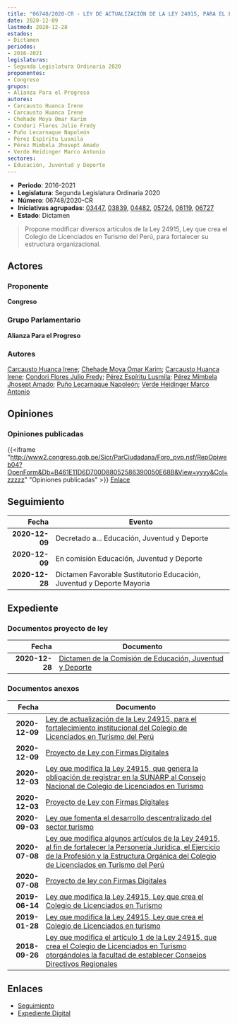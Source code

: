 ```yaml
---
title: "06748/2020-CR - LEY DE ACTUALIZACIÓN DE LA LEY 24915, PARA EL FORTALECIMIENTO INSTITUCIONAL DEL COLEGIO DE LICENCIADOS EN TURISMO DEL PERÚ"
date: 2020-12-09
lastmod: 2020-12-28
estados:
- Dictamen
periodos:
- 2016-2021
legislaturas:
- Segunda Legislatura Ordinaria 2020
proponentes:
- Congreso
grupos:
- Alianza Para el Progreso
autores:
- Carcausto Huanca Irene
- Carcausto Huanca Irene
- Chehade Moya Omar Karim
- Condori Flores Julio Fredy
- Puño Lecarnaque Napoleón
- Pérez Espíritu Lusmila
- Pérez Mimbela Jhosept Amado
- Verde Heidinger Marco Antonio
sectores:
- Educación, Juventud y Deporte
---
```

- **Periodo**: 2016-2021
- **Legislatura**: Segunda Legislatura Ordinaria 2020
- **Número**: 06748/2020-CR
- **Iniciativas agrupadas**: [03447](../../03400/03447), [03839](../../03800/03839), [04482](../../04400/04482), [05724](../../05700/05724), [06119](../../06100/06119), [06727](../../06700/06727)
- **Estado**: Dictamen

> Propone modificar diversos artículos de la Ley 24915, Ley que crea el Colegio de Licenciados en Turismo del Perú, para fortalecer su estructura organizacional.


## Actores

### Proponente

**Congreso**

### Grupo Parlamentario

**Alianza Para el Progreso**

### Autores

[Carcausto Huanca Irene](mailto:mailto:icarcausto@congreso.gob.pe); [Chehade Moya Omar Karim](mailto:mailto:ochehade@congreso.gob.pe); [Carcausto Huanca Irene](mailto:mailto:icarcausto@congreso.gob.pe); [Condori Flores Julio Fredy](mailto:mailto:jcondori@congreso.gob.pe); [Pérez Espíritu Lusmila](mailto:mailto:lperez@congreso.gob.pe); [Pérez Mimbela Jhosept Amado](mailto:mailto:jperezm@congreso.gob.pe); [Puño Lecarnaque Napoleón](mailto:mailto:npuno@congreso.gob.pe); [Verde Heidinger Marco Antonio](mailto:mailto:mverde@congreso.gob.pe)

## Opiniones

### Opiniones publicadas

{{<iframe "http://www2.congreso.gob.pe/Sicr/ParCiudadana/Foro_pvp.nsf/RepOpiweb04?OpenForm&Db=B461E11D6D700D88052586390050E68B&View=yyyy&Col=zzzzz" "Opiniones publicadas" >}}
[Enlace](http://www2.congreso.gob.pe/Sicr/ParCiudadana/Foro_pvp.nsf/RepOpiweb04?OpenForm&Db=B461E11D6D700D88052586390050E68B&View=yyyy&Col=zzzzz)


## Seguimiento

| Fecha | Evento |
|------:|--------|
| **2020-12-09** | Decretado a... Educación, Juventud y Deporte |
| **2020-12-09** | En comisión Educación, Juventud y Deporte |
| **2020-12-28** | Dictamen Favorable Sustitutorio Educación, Juventud y Deporte Mayoria |

## Expediente

### Documentos proyecto de ley

| Fecha | Documento |
|------:|-----------|
| **2020-12-28** | [Dictamen de la Comisión de Educación, Juventud y Deporte](http://www.leyes.congreso.gob.pe/Documentos/2016_2021/Dictamenes/Proyectos_de_Ley/03447DC10MAY20201228.pdf) |

### Documentos anexos

| Fecha | Documento |
|------:|-----------|
| **2020-12-09** | [Ley de actualización de la Ley 24915, para el fortalecimiento institucional del Colegio de Licenciados en Turismo del Perú](https://leyes.congreso.gob.pe/Documentos/2016_2021/Proyectos_de_Ley_y_de_Resoluciones_Legislativas/PL06748-20201209.pdf) |
| **2020-12-09** | [Proyecto de Ley con Firmas Digitales](https://leyes.congreso.gob.pe/Documentos/2016_2021/Proyectos_de_Ley_y_de_Resoluciones_Legislativas/Proyectos_Firmas_digitales/PL06748.pdf) |
| **2020-12-03** | [Ley que modifica la Ley 24915, que genera la obligación de registrar en la SUNARP al Consejo Nacional de Colegio de Licenciados en Turismo](https://leyes.congreso.gob.pe/Documentos/2016_2021/Proyectos_de_Ley_y_de_Resoluciones_Legislativas/PL06727-20201203.pdf) |
| **2020-12-03** | [Proyecto de Ley con Firmas Digitales](https://leyes.congreso.gob.pe/Documentos/2016_2021/Proyectos_de_Ley_y_de_Resoluciones_Legislativas/Proyectos_Firmas_digitales/PL06727.pdf) |
| **2020-09-03** | [Ley que fomenta el desarrollo descentralizado del sector turismo](http://www.leyes.congreso.gob.pe/Documentos/2016_2021/Proyectos_de_Ley_y_de_Resoluciones_Legislativas/PL06119-20200903.pdf) |
| **2020-07-08** | [Ley que modifica algunos artículos de la Ley 24915, al fin de fortalecer la Personería Jurídica, el Ejercicio de la Profesión y la Estructura Orgánica del Colegio de Licenciados en Turismo del Perú](http://www.leyes.congreso.gob.pe/Documentos/2016_2021/Proyectos_de_Ley_y_de_Resoluciones_Legislativas/PL05724-20200708.pdf) |
| **2020-07-08** | [Proyecto de ley con Firmas Digitales](http://www.leyes.congreso.gob.pe/Documentos/2016_2021/Proyectos_de_Ley_y_de_Resoluciones_Legislativas/Proyectos_Firmas_digitales/PL05724.pdf) |
| **2019-06-14** | [Ley que modifica la Ley 24915, Ley que crea el Colegio de Licenciados en Turismo](http://www.leyes.congreso.gob.pe/Documentos/2016_2021/Proyectos_de_Ley_y_de_Resoluciones_Legislativas/PL0448220190614.pdf) |
| **2019-01-28** | [Ley que modifica la Ley 24915, Ley que crea el Colegio de Licenciados en turismo](http://www.leyes.congreso.gob.pe/Documentos/2016_2021/Proyectos_de_Ley_y_de_Resoluciones_Legislativas/PL0383920190128.pdf) |
| **2018-09-26** | [Ley que modifica el artículo 1 de la Ley 24915, que crea el Colegio de Licenciados en Turismo otorgándoles la facultad de establecer Consejos Directivos Regionales](http://www.leyes.congreso.gob.pe/Documentos/2016_2021/Proyectos_de_Ley_y_de_Resoluciones_Legislativas/PL0344720180926.PDF) |

## Enlaces

- [Seguimiento](http://www2.congreso.gob.pe/Sicr/TraDocEstProc/CLProLey2016.nsf/f7fff46988ca05b1052578e100829cc7/68e328b9f44650590525863900564586?OpenDocument)
- [Expediente Digital](http://www2.congreso.gob.pe/Sicr/TraDocEstProc/Expvirt_2011.nsf/visbusqptramdoc1621/06748?opendocument)

